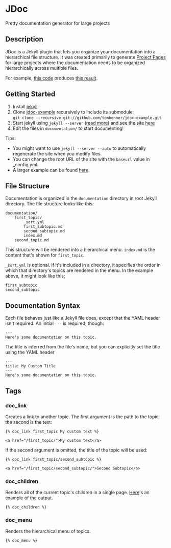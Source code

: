 JDoc
====
Pretty documentation generator for large projects

Description
-----------

JDoc is a Jekyll plugin that lets you organize your documentation into a hierarchical file structure.  It was created primarily to generate [Project Pages](http://pages.github.com/) for large projects where the documentation needs to be organized hierarchically across multiple files.

For example, [this code](https://github.com/tombenner/wp-mvc-doc/tree/master/documentation) produces [this result](http://wpmvc.org/).

Getting Started
---------------

1. Install [jekyll](https://github.com/mojombo/jekyll)
1. Clone [jdoc-example](https://github.com/tombenner/jdoc-example) recursively to include its submodule:  
`git clone --recursive git://github.com/tombenner/jdoc-example.git`
1. Start jekyll using `jekyll --server` ([read more](https://github.com/mojombo/jekyll/wiki/usage)) and see the site [here](http://localhost:4000/jdoc-example/)
1. Edit the files in `documentation/` to start documenting!

Tips:

* You might want to use `jekyll --server --auto` to automatically regenerate the site when you modify files.
* You can change the root URL of the site with the `baseurl` value in _config.yml.
* A larger example can be found [here](https://github.com/tombenner/wp-mvc-doc).

File Structure
--------------

Documentation is organized in the `documentation` directory in root Jekyll directory.  The file structure looks like this:

    documentation/
        first_topic/
            _sort.yml
            first_subtopic.md
            second_subtopic.md
            index.md
        second_topic.md

This structure will be rendered into a hierarchical menu.  `index.md` is the content that's shown for `first_topic`.

`_sort.yml` is optional.  If it's included in a directory, it specifies the order in which that directory's topics are rendered in the menu.  In the example above, it might look like this:

    first_subtopic
    second_subtopic

Documentation Syntax
--------------------

Each file behaves just like a Jekyll file does, except that the YAML header isn't required. An initial `---` is required, though:

    ---
    Here's some documentation on this topic.

The title is inferred from the file's name, but you can explicitly set the title using the YAML header

    ---
    title: My Custom Title
    ---
    Here's some documentation on this topic.

Tags
----

### doc_link

Creates a link to another topic.  The first argument is the path to the topic; the second is the text:

    {% doc_link first_topic My custom text %}

    <a href="/first_topic/">My custom text</a>

If the second argument is omitted, the title of the topic will be used:

    {% doc_link first_topic/second_subtopic %}

    <a href="/first_topic/second_subtopic/">Second Subtopic</a>


### doc_children

Renders all of the current topic's children in a single page.  [Here](http://tombenner.github.com/jdoc-example/documentation/first_topic/first_subtopic/)'s an example of the output.

    {% doc_children %}

### doc_menu

Renders the hierarchical menu of topics.

    {% doc_menu %}

